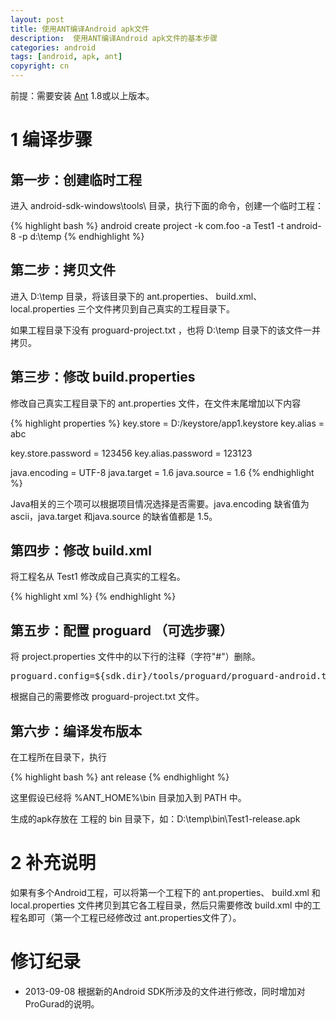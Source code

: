 ```yaml
---
layout: post
title: 使用ANT编译Android apk文件
description:  使用ANT编译Android apk文件的基本步骤
categories: android
tags: [android, apk, ant]
copyright: cn
---
```


前提：需要安装 [Ant](http://ant.apache.org/bindownload.cgi) 1.8或以上版本。

# 1 编译步骤

## 第一步：创建临时工程

进入 android-sdk-windows\tools\ 目录，执行下面的命令，创建一个临时工程：

{% highlight bash %}
android create project -k com.foo -a Test1 -t android-8 -p d:\temp
{% endhighlight %}

## 第二步：拷贝文件

进入 D:\temp 目录，将该目录下的 ant.properties、 build.xml、local.properties 三个文件拷贝到自己真实的工程目录下。

如果工程目录下没有 proguard-project.txt ，也将 D:\temp 目录下的该文件一并拷贝。 
 
## 第三步：修改 build.properties
修改自己真实工程目录下的 ant.properties 文件，在文件末尾增加以下内容

{% highlight properties %}
key.store = D:/keystore/app1.keystore
key.alias = abc
 
key.store.password = 123456
key.alias.password = 123123
 
java.encoding = UTF-8
java.target = 1.6
java.source = 1.6
{% endhighlight %}

Java相关的三个项可以根据项目情况选择是否需要。java.encoding 缺省值为 ascii，java.target 和java.source 的缺省值都是 1.5。

## 第四步：修改 build.xml

将工程名从 Test1 修改成自己真实的工程名。

{% highlight xml %}
<project name="Test1" default="help">
{% endhighlight %}

## 第五步：配置 proguard （可选步骤）

将 project.properties 文件中的以下行的注释（字符"#"）删除。

<pre>
proguard.config=${sdk.dir}/tools/proguard/proguard-android.txt:proguard-project.txt
</pre>

根据自己的需要修改 proguard-project.txt 文件。

## 第六步：编译发布版本

在工程所在目录下，执行

{% highlight bash %}
ant release
{% endhighlight %}

这里假设已经将 %ANT_HOME%\bin 目录加入到 PATH 中。

生成的apk存放在 工程的 bin 目录下，如：D:\temp\bin\Test1-release.apk

# 2 补充说明

如果有多个Android工程，可以将第一个工程下的 ant.properties、 build.xml 和 local.properties 文件拷贝到其它各工程目录，然后只需要修改 build.xml 中的工程名即可（第一个工程已经修改过 ant.properties文件了）。

# 修订纪录

* 2013-09-08 根据新的Android SDK所涉及的文件进行修改，同时增加对ProGurad的说明。
